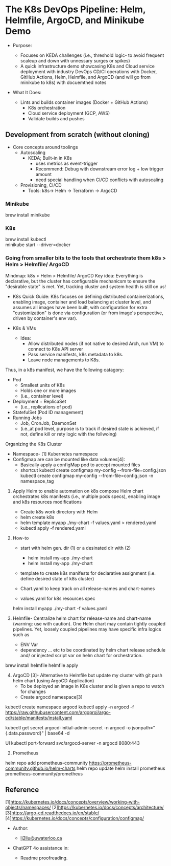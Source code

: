 # The K8s DevOps Pipeline: Helm, Helmfile, ArgoCD, and Minikube Demo


- Purpose:
    - Focuses on KEDA challenges (i.e., threshold logic- to avoid frequent scaleup and down with unnessary surges or spikes)
    - A quick infrastructure demo showcasing K8s and Cloud service deployment with industry DevOps CD/CI operations with Docker, GitHub Actions, Helm, Helmfile, and ArgoCD (and will go from minikube to k8s) with docuemtned notes
    

- What It Does:
    - Lints and builds container images (Docker + GitHub Actions) 
        - K8s orchestration 
        - Cloud service deployment (GCP, AWS)
        - Validate builds and pushes 



## Development from scratch (without cloning)

- Core concepts around toolings
    - Autoscaling
        - KEDA; Built-in in K8s
            - uses metrics as event-trigger
            - Recommend: Debug with downstream error log + low trigger amount 
            - need special handling when CI/CD conflicts with autoscaling
    - Provisioning, CI/CD
        - Tools: k8s-> Helm -> Terraform -> ArgoCD

### Minikube 
brew install minikube
### K8s
brew install kubectl   
minikube start --driver=docker

### Going from smaller bits to the tools that orchestrate them k8s > Helm > Helmfile/ ArgoCD
Mindmap: 
k8s > Helm > Helmfile/ ArgoCD
Key idea: 
Everything is declarative, but the cluster has configurable mechanicsm to ensure the "desirable state" is met. Yet, tracking cluster and system health is still on us! 


- K8s Quick Guide:
K8s focuses on defining distributed containerizations, enabling image, container and load balancing at cluster level, and assumes all images have been built, with configuration for extra "customization" is done via configuration (or from image's perspective, driven by container's env var).

- K8s & VMs
    - Idea: 
        - Allow distributed nodes (if not native to desired Arch, run VM) to connect to K8s API server
        - Pass service manifests, k8s metadata to k8s. 
        - Leave node managements to K8s. 

Thus, in a k8s manifest, we have the following catagory: 
- Pod 
    - Smallest units of K8s
    - Holds one or more images
    - (i.e., container level)
- Deployment + ReplicaSet
    - (i.e., replications of pod)
- StatefulSet (Pod ID management)
- Running Jobs 
    - Job, CronJob, DaemonSet 
    - (i.e.,at pod level, purpose is to track if desired state is achieved, if not, define kill or rety logic with the follwoing)

Organizing the K8s Cluster 
- Namespace- [1]
    Kubernetes namespace 
- Configmap are can be mounted like data volumes[4]:
    - Basically apply a configMap pod to accept mounted files 
    - shortcut kubectl create configmap my-config --from-file=config.json
    kubectl create configmap my-config --from-file=config.json -n namespace_tag


1. Apply Helm to enable automation on k8s compose Helm chart orchestrates k8s manifests (i.e., multiple pods specs), enabling image and k8s resources modifications
    - Create k8s work directory with Helm     
    - helm create k8s
    - helm template myapp ./my-chart -f values.yaml > rendered.yaml
    - kubectl apply -f rendered.yaml


2. How-to
    - start with helm gen. dir (1) or a desinated dir with (2)
        - helm install my-app ./my-chart
        - helm install my-app ./my-chart

    -  template to create k8s manifests for declarative assignment (i.e. define desired state of k8s cluster) 
    -  Chart.yaml to keep track on all release-names and chart-names 
    -  values.yaml for k8s resources spec

    helm install myapp ./my-chart -f values.yaml



3. Helmfile- Centralize helm chart for release-name and chart-name (warning: use with caution). One Helm chart may contain tightly coupled pipelines. Yet, loosely coupled pipelines may have specific infra logics such as 
    - ENV Var 
    - dependency 
    ... etc to be coordinated by helm chart release schedule and/ or injected script var on helm chart for orchestration.  

brew install helmfile
helmfile apply

4. ArgoCD [3]- Alternative to Helmfile  but update my cluster with git push helm chart (using ArgoCD Application)
    - To be deployed an image in K8s cluster and is given a repo to watch for changes 
    -  Create argocd namespace[3] 

kubectl create namespace argocd
kubectl apply -n argocd -f https://raw.githubusercontent.com/argoproj/argo-cd/stable/manifests/install.yaml

kubectl get secret argocd-initial-admin-secret -n argocd -o jsonpath="{.data.password}" | base64 -d

UI
kubectl port-forward svc/argocd-server -n argocd 8080:443


2. Prometheus

helm repo add prometheus-community https://prometheus-community.github.io/helm-charts
helm repo update
helm install prometheus prometheus-community/prometheus

## Reference


 [1]https://kubernetes.io/docs/concepts/overview/working-with-objects/namespaces/ 
 [2]https://kubernetes.io/docs/concepts/architecture/ 
 [3]https://argo-cd.readthedocs.io/en/stable/ 
 [4]https://kubernetes.io/docs/concepts/configuration/configmap/ 



- Author: 
    - lj2liu@uwaterloo.ca

- ChatGPT 4o assistance in: 
    -  Readme proofreading. 
